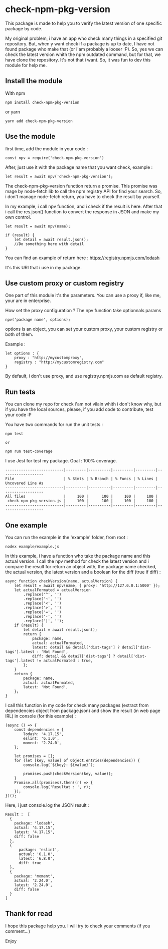 # check-npm-pkg-version

This package is made to help you to verify the latest version of one specific package by code.

My original problem, i have an app who check many things in a specified git repository. But, when y want check if a package is up to date, I have not found package who make that (or i'am probably a looser :P). So, yes we can check the latest version whith the npm outdated command, but for that, we have clone the repository. It's not that i want. So, it was fun to dev this module for help me.

## Install the module

With npm

```
npm install check-npm-pkg-version
```

or yarn

```
yarn add check-npm-pkg-version
```

## Use the module

first time, add the module in your code :

```
const npv = require('check-npm-pkg-version')
```

After, just use it with the package name that you want check, example :

```
let result = await npv('check-npm-pkg-version');
```

The check-npm-pkg-version function return a promise. This promise was mage by node-fetch lib to call the npm registry API for find your search. So, i don't manage node-fetch return, you have to check the result by yourself.

In my example, i call npv function, and i check if the result is here. After that i call the res.json() function to convert the response in JSON and make my own control.

```
let result = await npv(name);

if (result) {
    let detail = await result.json();
    //Do something here with detail
}
```

You can find an example of return here : https://registry.npmjs.com/lodash

It's this URI that i use in my package.

## Use custom proxy or custom registry

One part of this module it's the parameters. You can use a proxy if, like me, your are in enterprise.

How set the proxy configuration ? The npv function take optionnals params

```
npv('package name', options);
```

options is an object, you can set your custom proxy, your custom registry or both of them.

Example :

```
let options : {
    proxy : "http://mycustomproxy",
    registry : "http://mycustomregistry.com"
}
```

By default, i don't use proxy, and use registry.npmjs.com as default registry.

## Run tests

You can clone my repo for check i'am not vilain whith i don't know why, but if you have the local sources, please, if you add code to contribute, test your code :P

You have two commands for run the unit tests :

```
npm test

or

npm run test-coverage
```

I use Jest for test my package.
Goal : 100% coverage.

```
--------------------------|---------|----------|---------|---------|-------------------
File                      | % Stmts | % Branch | % Funcs | % Lines | Uncovered Line #s
--------------------------|---------|----------|---------|---------|-------------------
All files                 |     100 |      100 |     100 |     100 |
 check-npm-pkg-version.js |     100 |      100 |     100 |     100 |
--------------------------|---------|----------|---------|---------|-------------------
```

## One example

You can run the example in the 'example' folder, from root :

```
nodex example/example.js
```

In this example, i have a function who take the package name and this actual version. I call the npv method for check the latest version and i compare the result for return an object with, the package name checked, the actual version, the latest version and a boolean for the diff (true if diff) :

```
async function checkVersion(name, actualVersion) {
	let result = await npv(name, { proxy: 'http://127.0.0.1:5000' });
	let actualFormated = actualVersion
		.replace('^', '')
		.replace('~', '')
		.replace('<', '')
		.replace('>', '')
		.replace('=', '')
		.replace('-', '')
		.replace('|', '');
	if (result) {
		let detail = await result.json();
		return {
			package: name,
			actual: actualFormated,
			latest: detail && detail['dist-tags'] ? detail['dist-tags'].latest : 'Not Found',
			diff: detail && detail['dist-tags'] ? detail['dist-tags'].latest != actualFormated : true,
		};
	}
	return {
		package: name,
		actual: actualFormated,
		latest: 'Not Found',
	};
}
```

I call this function in my code for check many packages (extract from dependencies object from package.json) and show the result (in web page IRL) in console (for this example) :

```
(async () => {
	const dependencies = {
		lodash: '4.17.15',
		eslint: '6.1.0',
		moment: '2.24.0',
	};

	let promises = [];
	for (let [key, value] of Object.entries(dependencies)) {
		console.log(`${key}: ${value}`);

		promises.push(checkVersion(key, value));
	}
	Promise.all(promises).then((r) => {
		console.log('Resultat : ', r);
	});
})();
```

Here, i just console.log the JSON result :

```
Result :  [
  {
    package: 'lodash',
    actual: '4.17.15',
    latest: '4.17.15',
    diff: false
  },
  {
      package: 'eslint',
      actual: '6.1.0',
      latest: '6.8.0',
      diff: true
  },
  {
    package: 'moment',
    actual: '2.24.0',
    latest: '2.24.0',
    diff: false
  }
]
```

## Thank for read

I hope this package help you. I will try to check your comments (if you comment...)

Enjoy
